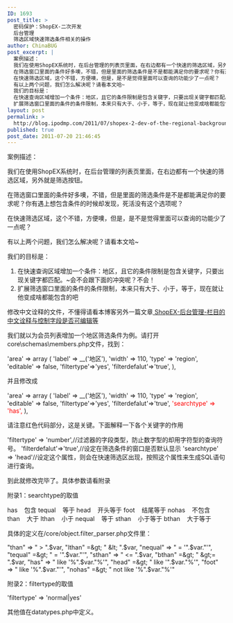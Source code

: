 ```yaml
---
ID: 1693
post_title: >
  密码保护：ShopEX-二次开发
  后台管理
  筛选区域快速筛选条件相关的操作
author: ChinaBUG
post_excerpt: |
  案例描述：
  我们在使用ShopEX系统时，在后台管理的列表页里面，在右边都有一个快速的筛选区域，另外就是筛选按钮。
  在筛选窗口里面的条件好多噢，不错，但是里面的筛选条件是不是都能满足你的要求呢？你有遇上想包含条件的时候却发现，死活没有这个选项呢？
  在快速筛选区域，这个不错，方便噢，但是，是不是觉得里面可以查询的功能少了一点呢？
  有以上两个问题，我们怎么解决呢？请看本文哈~
  我们的目标是：
  在快速查询区域增加一个条件：地区，且它的条件限制是包含关键字，只要出现关键字都匹配。~会不会跟下面的冲突呢？不会！
  扩展筛选窗口里面的条件的条件限制，本来只有大于、小于，等于，现在就让他变成啥都能包含的吧
layout: post
permalink: >
  http://blog.ipodmp.com/2011/07/shopex-2-dev-of-the-regional-background-screening-rapid-filter-management-related-operations.html
published: true
post_date: 2011-07-20 21:46:45
---
```

案例描述：

我们在使用ShopEX系统时，在后台管理的列表页里面，在右边都有一个快速的筛选区域，另外就是筛选按钮。

在筛选窗口里面的条件好多噢，不错，但是里面的筛选条件是不是都能满足你的要求呢？你有遇上想包含条件的时候却发现，死活没有这个选项呢？

在快速筛选区域，这个不错，方便噢，但是，是不是觉得里面可以查询的功能少了一点呢？

有以上两个问题，我们怎么解决呢？请看本文哈~

我们的目标是：
<ol>
	<li>在快速查询区域增加一个条件：地区，且它的条件限制是包含关键字，只要出现关键字都匹配。~会不会跟下面的冲突呢？不会！</li>
	<li>扩展筛选窗口里面的条件的条件限制，本来只有大于、小于，等于，现在就让他变成啥都能包含的吧</li>
</ol>
修改中文诠释的文件，不懂得请看本博客另外一篇文章<a title="ShopEX-后台管理-栏目的中文诠释与控制字段是否可编辑等" href="http://blog.ipodmp.com/archives/shopex-manage-part-of-the-chinese-interpretation-of-the-field-is-editable-and-control/"> ShopEX-后台管理-栏目的中文诠释与控制字段是否可编辑等</a>

我们就以为会员列表增加一个地区筛选条件为例。请打开core\schemas\members.php文件，找到：

'area' =&gt;
array (
'label' =&gt; __('地区'),
'width' =&gt; 110,
'type' =&gt; 'region',
'editable' =&gt; false,
'filtertype'=&gt;'yes',
'filterdefalut'=&gt;'true',
),

并且修改成

'area' =&gt;
array (
'label' =&gt; __('地区'),
'width' =&gt; 110,
'type' =&gt; 'region',
'editable' =&gt; false,
'filtertype'=&gt;'yes',
'filterdefalut'=&gt;'true',
<span style="color: #ff0000;">'searchtype' =&gt; 'has',</span>
),

请注意红色代码部分，这是关键。下面解释一下各个关键字的作用

'filtertype' =&gt; 'number',//过滤器的字段类型，防止数字型的却用字符型的查询符号。
'filterdefalut'=&gt;'true',//设定在筛选条件的窗口是否默认显示
'searchtype' =&gt; 'head'//设定这个属性，则会在快速筛选区出现，按照这个属性来生成SQL语句进行查询。

到此就修改完毕了。具体参数请看附录

附录1：searchtype的取值

has    包含
tequal    等于
head    开头等于
foot    结尾等于
nohas    不包含
than    大于
lthan    小于
nequal    等于
sthan    小于等于
bthan    大于等于

具体的定义在/core/object.filter_parser.php文件里：

"than" =&gt; " &gt; ".$var,
"lthan" =&gt; " &lt; ".$var,
"nequal" =&gt; " = '".$var."'",
"tequal" =&gt; " = '".$var."'",
"sthan" =&gt; " &lt;= ".$var,
"bthan" =&gt; " &gt;= ".$var,
"has" =&gt; " like '%".$var."%'",
"head" =&gt; " like '".$var."%'",
"foot" =&gt; " like '%".$var."'",
"nohas" =&gt; " not like '%".$var."%'"

附录2：filtertype的取值

'filtertype' =&gt; 'normal|yes'

其他值在datatypes.php中定义。